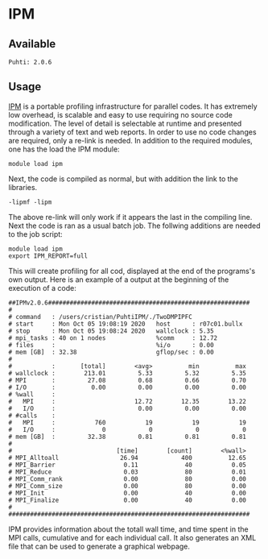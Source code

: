 # IPM

## Available
    Puhti: 2.0.6
## Usage  
[IPM](http://ipm-hpc.sourceforge.net/) is a portable profiling infrastructure for parallel codes. It has extremely low overhead, is scalable and easy to use requiring no source code modification. The level of detail is selectable at runtime and presented through a variety of text and web reports.  In order to use no code changes are required, only a re-link is needed. In addition to the required modules, one has the load the IPM module:
```
module load ipm
```

Next, the code is compiled as normal, but with addition  the link to the libraries. 
```
-lipmf -lipm
```
The above re-link will only work if it appears the last in the compiling line. 
Next the code is ran as a usual batch job. The follwing additions are needed to the job script:
```
module load ipm
export IPM_REPORT=full
```
This will create profiling for all cod, displayed at the end of the  programs's own output. Here is an example of a output at the beginning of the execution of a code:
```
##IPMv2.0.6########################################################
#
# command   : /users/cristian/PuhtiIPM/./TwoDMPIPFC 
# start     : Mon Oct 05 19:08:19 2020   host      : r07c01.bullx    
# stop      : Mon Oct 05 19:08:24 2020   wallclock : 5.35
# mpi_tasks : 40 on 1 nodes              %comm     : 12.72
# files     :                            %i/o      : 0.00
# mem [GB]  : 32.38                      gflop/sec : 0.00
#
#           :       [total]        <avg>          min          max
# wallclock :        213.01         5.33         5.32         5.35 
# MPI       :         27.08         0.68         0.66         0.70 
# I/O       :          0.00         0.00         0.00         0.00 
# %wall     :
#   MPI     :                      12.72        12.35        13.22 
#   I/O     :                       0.00         0.00         0.00 
# #calls    :
#   MPI     :           760           19           19           19
#   I/O     :             0            0            0            0
# mem [GB]  :         32.38         0.81         0.81         0.81 
#
#                             [time]        [count]        <%wall>
# MPI_Alltoall                 26.94            400          12.65
# MPI_Barrier                   0.11             40           0.05
# MPI_Reduce                    0.03             80           0.01
# MPI_Comm_rank                 0.00             80           0.00
# MPI_Comm_size                 0.00             80           0.00
# MPI_Init                      0.00             40           0.00
# MPI_Finalize                  0.00             40           0.00
#
###################################################################
```
IPM provides information about the totall wall time, and time spent in the MPI calls, cumulative and for each individual call. It also generates an XML file that can be used to generate a graphical webpage.
